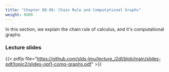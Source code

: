 ```yaml
---
title: "Chapter 08.06: Chain Rule and Computational Graphs"
weight: 8006
---
```

In this section, we explain the chain rule of calculus, and it's computational graphs.
<!--more-->



### Lecture slides

{{< pdfjs file="https://github.com/slds-lmu/lecture_i2dl/blob/main/slides-pdf/topic2/slides-opt1-comp-graphs.pdf" >}}


